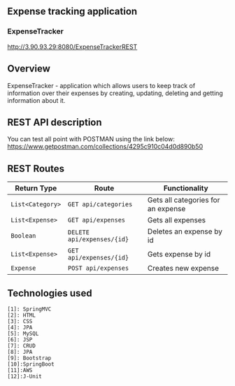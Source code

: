 ## Expense tracking application

### ExpenseTracker

http://3.90.93.29:8080/ExpenseTrackerREST


## Overview
ExpenseTracker - application which allows users to keep track of information over their expenses by creating, updating, deleting and getting information about it. 

## REST API description
You can test all point with POSTMAN using the link below: 
https://www.getpostman.com/collections/4295c910c04d0d890b50

## REST Routes

| Return Type    | Route                 | Functionality            |
|----------------|-----------------------|--------------------------|
| `List<Category>` |`GET api/categories`| Gets all categories for an expense   |
| `List<Expense>`       |`GET api/expenses`| Gets all expenses |
| `Boolean`       |`DELETE api/expenses/{id}`| Deletes an expense by id|
| `List<Expense>`    |`GET api/expenses/{id}` | Gets expense by id|
| `Expense `   |`POST api/expenses` | Creates new expense|

## Technologies used
    [1]: SpringMVC                
    [2]: HTML            
    [3]: CSS
    [4]: JPA                
    [5]: MySQL            
    [6]: JSP
    [7]: CRUD
    [8]: JPA                
    [9]: Bootstrap            
    [10]:SpringBoot
    [11]:AWS
    [12]:J-Unit
    
